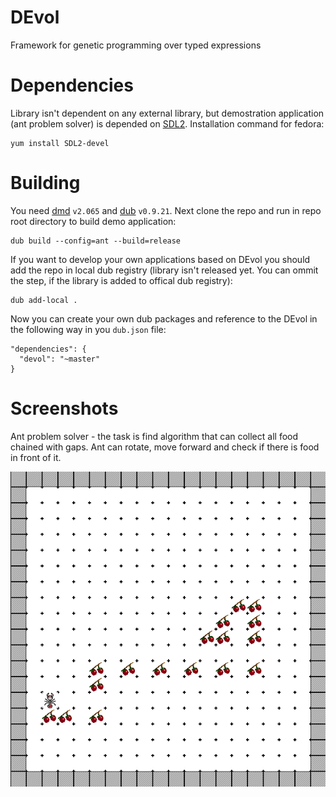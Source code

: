 DEvol
=====

Framework for genetic programming over typed expressions

Dependencies
============
Library isn't dependent on any external library, but demostration application (ant problem solver) is depended on [SDL2](http://www.libsdl.org/). Installation command for fedora:
```
yum install SDL2-devel
```

Building
========

You need [dmd](http://dlang.org/download.html) `v2.065` and [dub](http://code.dlang.org/download) `v0.9.21`. Next clone the repo and run in repo root directory to build demo application:
```
dub build --config=ant --build=release
```

If you want to develop your own applications based on DEvol you should add the repo in local dub registry (library isn't released yet. You can ommit the step, if the library is added to offical dub registry):
```
dub add-local .
```

Now you can create your own dub packages and reference to the DEvol in the following way in you `dub.json` file:
```
"dependencies": {
  "devol": "~master"
}
```
Screenshots
===========
Ant problem solver - the task is find algorithm that can collect all food chained with gaps. Ant can rotate, move forward and check if there is food in front of it. 

![Ant problem solver](devol-ant-screen1.png)